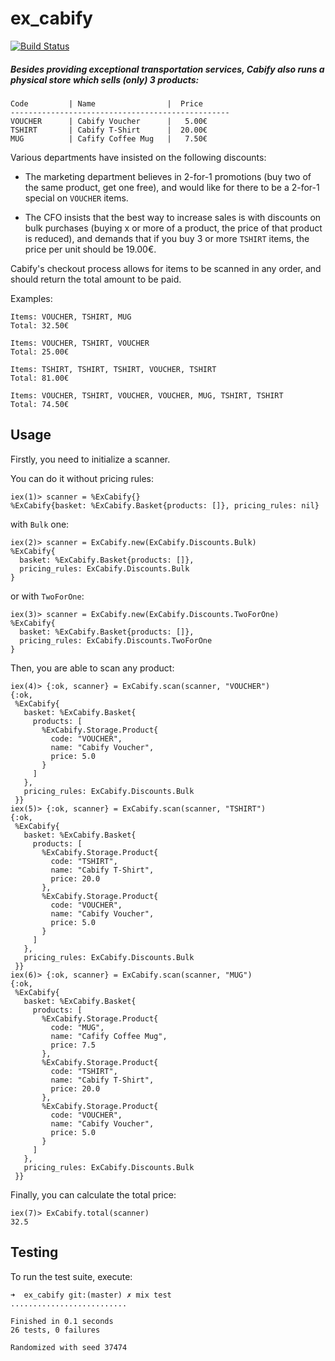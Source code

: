 # ex_cabify

[![Build Status](https://travis-ci.org/KamilLelonek/ex_cabify.svg?branch=master)](https://travis-ci.org/KamilLelonek/ex_cabify)

##### Besides providing exceptional transportation services, Cabify also runs a physical store which sells (only) 3 products:

```
Code         | Name                |  Price
-------------------------------------------------
VOUCHER      | Cabify Voucher      |   5.00€
TSHIRT       | Cabify T-Shirt      |  20.00€
MUG          | Cafify Coffee Mug   |   7.50€
```

Various departments have insisted on the following discounts:

 * The marketing department believes in 2-for-1 promotions (buy two of the same product, get one free), and would like for there to be a 2-for-1 special on `VOUCHER` items.

 * The CFO insists that the best way to increase sales is with discounts on bulk purchases (buying x or more of a product, the price of that product is reduced), and demands that if you buy 3 or more `TSHIRT` items, the price per unit should be 19.00€.

Cabify's checkout process allows for items to be scanned in any order, and should return the total amount to be paid.

Examples:

    Items: VOUCHER, TSHIRT, MUG
    Total: 32.50€

    Items: VOUCHER, TSHIRT, VOUCHER
    Total: 25.00€

    Items: TSHIRT, TSHIRT, TSHIRT, VOUCHER, TSHIRT
    Total: 81.00€

    Items: VOUCHER, TSHIRT, VOUCHER, VOUCHER, MUG, TSHIRT, TSHIRT
    Total: 74.50€

## Usage

Firstly, you need to initialize a scanner.

You can do it without pricing rules:

    iex(1)> scanner = %ExCabify{}
    %ExCabify{basket: %ExCabify.Basket{products: []}, pricing_rules: nil}

with `Bulk` one:

    iex(2)> scanner = ExCabify.new(ExCabify.Discounts.Bulk)
    %ExCabify{
      basket: %ExCabify.Basket{products: []},
      pricing_rules: ExCabify.Discounts.Bulk
    }

or with `TwoForOne`:

    iex(3)> scanner = ExCabify.new(ExCabify.Discounts.TwoForOne)
    %ExCabify{
      basket: %ExCabify.Basket{products: []},
      pricing_rules: ExCabify.Discounts.TwoForOne
    }

Then, you are able to scan any product:

    iex(4)> {:ok, scanner} = ExCabify.scan(scanner, "VOUCHER")
    {:ok,
     %ExCabify{
       basket: %ExCabify.Basket{
         products: [
           %ExCabify.Storage.Product{
             code: "VOUCHER",
             name: "Cabify Voucher",
             price: 5.0
           }
         ]
       },
       pricing_rules: ExCabify.Discounts.Bulk
     }}
    iex(5)> {:ok, scanner} = ExCabify.scan(scanner, "TSHIRT")
    {:ok,
     %ExCabify{
       basket: %ExCabify.Basket{
         products: [
           %ExCabify.Storage.Product{
             code: "TSHIRT",
             name: "Cabify T-Shirt",
             price: 20.0
           },
           %ExCabify.Storage.Product{
             code: "VOUCHER",
             name: "Cabify Voucher",
             price: 5.0
           }
         ]
       },
       pricing_rules: ExCabify.Discounts.Bulk
     }}
    iex(6)> {:ok, scanner} = ExCabify.scan(scanner, "MUG")
    {:ok,
     %ExCabify{
       basket: %ExCabify.Basket{
         products: [
           %ExCabify.Storage.Product{
             code: "MUG",
             name: "Cafify Coffee Mug",
             price: 7.5
           },
           %ExCabify.Storage.Product{
             code: "TSHIRT",
             name: "Cabify T-Shirt",
             price: 20.0
           },
           %ExCabify.Storage.Product{
             code: "VOUCHER",
             name: "Cabify Voucher",
             price: 5.0
           }
         ]
       },
       pricing_rules: ExCabify.Discounts.Bulk
     }}

Finally, you can calculate the total price:

    iex(7)> ExCabify.total(scanner)
    32.5

## Testing

To run the test suite, execute:

    ➜  ex_cabify git:(master) ✗ mix test
    ..........................

    Finished in 0.1 seconds
    26 tests, 0 failures

    Randomized with seed 37474
